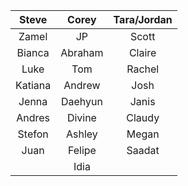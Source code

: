 | **Steve** | **Corey**  | **Tara/Jordan**   |
|:-------:|:---------:|:---------:|
| Zamel | JP | Scott    |
| Bianca  | Abraham | Claire |
| Luke | Tom | Rachel |
| Katiana | Andrew | Josh |
| Jenna | Daehyun  | Janis |
| Andres | Divine | Claudy |
| Stefon | Ashley | Megan |
| Juan | Felipe | Saadat |
||Idia||
